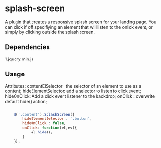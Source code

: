 # splash-screen

A plugin that creates a responsive splash screen for your landing page. 
You can click if off specifiying an element that will listen to the onlick event, or simply
by clicking outside the splash screen. 

## Dependencies

1.jquery.min.js

## Usage

Attributes:
contentElSelector : the selector of an element to use as a content;
hideElementSelector: add a selector to listen to click event; 
hideOnClick: Add a click event listener to the backdrop;
onClick : overwrite default hide() action;


```javascript

	$('.content').SplashScreen({
 		hideElementSelector : '.button', 
		hideOnClick : false,
    	onClick: function(el,ev){
    		el.hide();
    	}
	});
 

```	